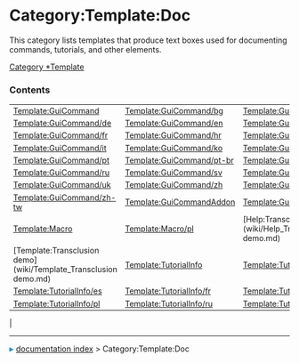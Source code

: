 # Category:Template:Doc
This category lists templates that produce text boxes used for documenting commands, tutorials, and other elements.

[Category   *Template](Category_Template.md)

### Contents

|     |     |     |
| --- | --- | --- |
| [Template:GuiCommand](wiki/Template_GuiCommand.md) | [Template:GuiCommand/bg](wiki/Template_GuiCommand/bg.md) | [Template:GuiCommand/cs](wiki/Template_GuiCommand/cs.md) |
| [Template:GuiCommand/de](wiki/Template_GuiCommand/de.md) | [Template:GuiCommand/en](wiki/Template_GuiCommand/en.md) | [Template:GuiCommand/es](wiki/Template_GuiCommand/es.md) |
| [Template:GuiCommand/fr](wiki/Template_GuiCommand/fr.md) | [Template:GuiCommand/hr](wiki/Template_GuiCommand/hr.md) | [Template:GuiCommand/id](wiki/Template_GuiCommand/id.md) |
| [Template:GuiCommand/it](wiki/Template_GuiCommand/it.md) | [Template:GuiCommand/ko](wiki/Template_GuiCommand/ko.md) | [Template:GuiCommand/pl](wiki/Template_GuiCommand/pl.md) |
| [Template:GuiCommand/pt](wiki/Template_GuiCommand/pt.md) | [Template:GuiCommand/pt-br](wiki/Template_GuiCommand/pt-br.md) | [Template:GuiCommand/ro](wiki/Template_GuiCommand/ro.md) |
| [Template:GuiCommand/ru](wiki/Template_GuiCommand/ru.md) | [Template:GuiCommand/sv](wiki/Template_GuiCommand/sv.md) | [Template:GuiCommand/tr](wiki/Template_GuiCommand/tr.md) |
| [Template:GuiCommand/uk](wiki/Template_GuiCommand/uk.md) | [Template:GuiCommand/zh](wiki/Template_GuiCommand/zh.md) | [Template:GuiCommand/zh-cn](wiki/Template_GuiCommand/zh-cn.md) |
| [Template:GuiCommand/zh-tw](wiki/Template_GuiCommand/zh-tw.md) | [Template:GuiCommandAddon](wiki/Template_GuiCommandAddon.md) | [Template:GuiCommandAddon/pl](wiki/Template_GuiCommandAddon/pl.md) |
| [Template:Macro](wiki/Template_Macro.md) | [Template:Macro/pl](wiki/Template_Macro/pl.md) | [Help:Transclusion demo](wiki/Help_Transclusion demo.md) |
| [Template:Transclusion demo](wiki/Template_Transclusion demo.md) | [Template:TutorialInfo](wiki/Template_TutorialInfo.md) | [Template:TutorialInfo/de](wiki/Template_TutorialInfo/de.md) |
| [Template:TutorialInfo/es](wiki/Template_TutorialInfo/es.md) | [Template:TutorialInfo/fr](wiki/Template_TutorialInfo/fr.md) | [Template:TutorialInfo/it](wiki/Template_TutorialInfo/it.md) |
| [Template:TutorialInfo/pl](wiki/Template_TutorialInfo/pl.md) | [Template:TutorialInfo/ru](wiki/Template_TutorialInfo/ru.md) | [Template:TutorialInfo/tr](wiki/Template_TutorialInfo/tr.md) |
|



---
![](images/Right_arrow.png) [documentation index](../README.md) > Category:Template:Doc
